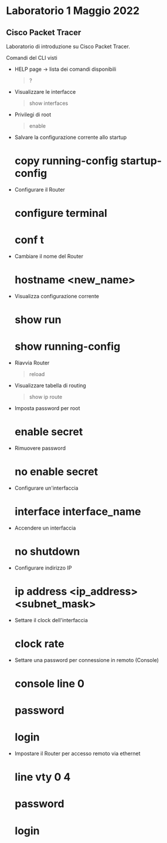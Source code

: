 # Laboratorio 1 Maggio 2022

## Cisco Packet Tracer

Laboratorio di introduzione su Cisco Packet Tracer.

Comandi del CLI visti

- HELP page &rarr; lista dei comandi disponibili

    > ?

- Visualizzare le interfacce 

    > show interfaces

- Privilegi di root

    > enable

- Salvare la configurazione corrente allo startup

    # copy running-config startup-config

- Configurare il Router

    # configure terminal
        
    # conf t

- Cambiare il nome del Router

    # hostname <new_name>

- Visualizza configurazione corrente

    # show run
        
    # show running-config

- Riavvia Router

    > reload

- Visualizzare tabella di routing

    > show ip route

- Imposta password per root

    # enable secret <passw>

- Rimuovere password

    # no enable secret

- Configurare un'interfaccia

    # interface interface_name

- Accendere un interfaccia

    # no shutdown

- Configurare indirizzo IP

    # ip address <ip_address> <subnet_mask>

- Settare il clock dell'interfaccia

    # clock rate <frequency> 

- Settare una password per connessione in remoto (Console)
        
    # console line 0
    # password <passw>
    # login

- Impostare il Router per accesso remoto via ethernet

    # line vty 0 4
    # password <passw>
    # login
